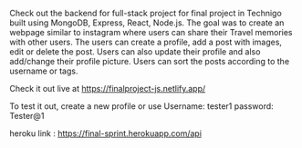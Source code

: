 Check out the backend for full-stack project for final project in Technigo built using MongoDB, Express, React, Node.js. The goal was to create an webpage similar to instagram where users can share their Travel memories with other users. The users can create a profile, add a post with images, edit or delete the post. Users can also update their profile and also add/change their profile picture. Users can sort the posts according to the username or tags.

Check it out live at https://finalproject-js.netlify.app/

To test it out, create a new profile or use Username: tester1 password: Tester@1

heroku link : https://final-sprint.herokuapp.com/api
